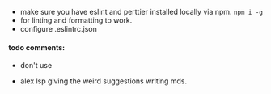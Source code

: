 - make sure you have eslint and perttier installed locally via npm. <code>npm i -g</code>
- for linting and formatting to work.
- configure .eslintrc.json

#### todo comments:

<!-- TODO: -->
<!-- FIX: -->
<!-- WARN: -->
<!-- NOTE: -->

- don't use
  <!-- PERF: -->
  <!-- HACK: -->

- alex lsp giving the weird suggestions writing mds.
